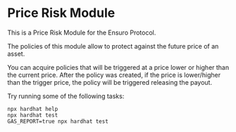 # Price Risk Module

This is a Price Risk Module for the Ensuro Protocol.

The policies of this module allow to protect against the future price of an asset.

You can acquire policies that will be triggered at a price lower or higher than the current price. After the policy was created, if the price is lower/higher than the trigger price, the policy will be triggered releasing the payout.

Try running some of the following tasks:

```shell
npx hardhat help
npx hardhat test
GAS_REPORT=true npx hardhat test
```
